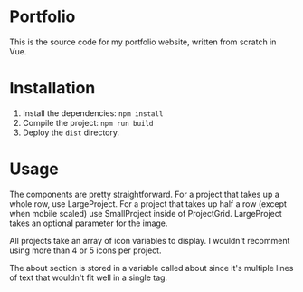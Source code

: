 # Portfolio

This is the source code for my portfolio website, written from scratch in Vue.

# Installation

1. Install the dependencies: `npm install`
2. Compile the project: `npm run build`
3. Deploy the `dist` directory.

# Usage

The components are pretty straightforward. For a project that takes up a whole row, use LargeProject. For a project that takes up half a row (except when mobile scaled) use SmallProject inside of ProjectGrid. LargeProject takes an optional parameter for the image.

All projects take an array of icon variables to display. I wouldn't recomment using more than 4 or 5 icons per project.

The about section is stored in a variable called about since it's multiple lines of text that wouldn't fit well in a single tag.
